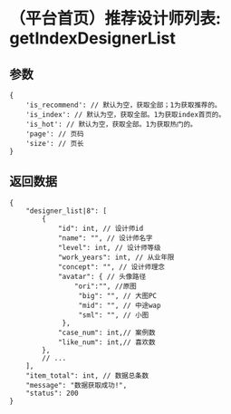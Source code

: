 # （平台首页）推荐设计师列表: getIndexDesignerList

## 参数

    {
        'is_recommend': // 默认为空，获取全部；1为获取推荐的。
        'is_index': // 默认为空，获取全部。1为获取index首页的。
        'is_hot': // 默认为空，获取全部。1为获取热门的。
        'page': // 页码
        'size': // 页长
    }

## 返回数据

    {
        "designer_list|8": [
            {
                "id": int, // 设计师id
                "name": "", // 设计师名字
                "level": int, // 设计师等级
                "work_years": int, // 从业年限
                "concept": "", // 设计师理念
                "avatar": { // 头像路径
                    "ori":"", //原图
                     "big": "", // 大图PC
                     "mid": "", // 中途wap
                     "sml": "", // 小图
                 }, 
                "case_num": int,// 案例数
                "like_num": int,// 喜欢数
            },
            // ...
        ],
        "item_total": int, // 数据总条数
        "message": "数据获取成功!",
        "status": 200
    }
